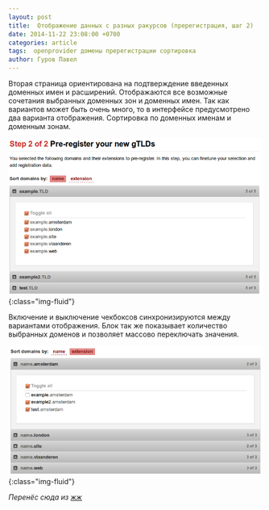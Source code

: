```yaml
---
layout: post
title:  Отображение данных с разных ракурсов (пререгистрация, шаг 2)
date: 2014-11-22 23:08:00 +0700
categories: article
tags:  openprovider домены пререгистрации сортировка 
author: Гуров Павел
---
```


Вторая страница ориентирована на подтверждение введенных доменных имен и расширений. Отображаются все возможные сочетания выбранных доменных зон и доменных имен. Так как вариантов может быть очень много, то в интерфейсе предусмотрено два варианта отображения. Сортировка по доменных именам и доменным зонам.

![3200_original](/assets/img/3200_original.png){:class="img-fluid"}

Включение и выключение чекбоксов синхронизируются между вариантами отображения. Блок так же показывает количество выбранных доменов и позволяет массово переключать значения.

![3524_original](/assets/img/3524_original.png){:class="img-fluid"}

*Перенёс сюда из [жж](https://gurovpavel.livejournal.com/1999.html)*
